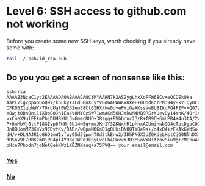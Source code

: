 # Level 6: SSH access to github.com not working

Before you create some new SSH keys, worth checking if you already have some with:

```bash
tail ~/.ssh/id_rsa.pub
```

## Do you you get a screen of nonsense like this:

```
ssh-rsa AAAAB3NzaC1yc2EAAAADAQABAAACAQCiMYAAHN7k2AS2ygLhxXoFFW68Cv+eQCOEkQka
AaPL7lgZppaoQoQ9Y/k6uky+JLd5BnXCyYV0d6APWWKxKkeE+0OodKdrPN394yBkYIQyOL0Eqsj9
CFK06Z1qbWWY/70rLUql0W232eoS8Ct6IHX/kw0d+ePYiGaXKssVwBb8IkdFQ4FZFv+QG7aZHCLW
e8wjt0DnQni11XDoG0Jh1Ea/V0MYCzSW71wmACd56HJmkwM4MB9RSrKUevDy14YnK/4Qr14WdDn4
vxCueX9ulFEkmPbjDUH8XUi3vGmecDUO+38sgg+BVbbonc23zR+fR9OH6mUPR4+4u3tA/2W8RmJN
P+8nMbVj8ttP18GIvp6FKHj6U14w5q+muJKn1Y32KWxhR1phhxACUmihwb9D4cTpcDgpC0QsLKsh
Jn8BUomMZ3K4Vx9CDyfKv/DABr/wQpoMOGnD1gOUkiBNOQTY0e9s+/o4xO4izF+AkGWdSo+FrTEB
dH/v+DLNAJR1gG6DtmW1vfuy95d3jpwnT8d3tkEnw2/JDhPNGX3UZQKdzLHstCjG0NlhDXf+M4rq
dDSoV9FZ00KCmOjPO4pl4Y93g1WFd3kpyLvqLh4GWvvY3D3MSoVWNifzavSiw9g+rMSbwAh8uUTu
pHce7Pbodn7joNetQebKWzLXEZNXaaq+a75PVQ== your_email@email.com
```

### [Yes](08-add-ssh-github.md)

### [No](07-generate-ssh-keys.md)